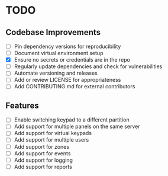# TODO

## Codebase Improvements

- [ ] Pin dependency versions for reproducibility
- [ ] Document virtual environment setup
- [x] Ensure no secrets or credentials are in the repo
- [ ] Regularly update dependencies and check for vulnerabilities
- [ ] Automate versioning and releases
- [ ] Add or review LICENSE for appropriateness
- [ ] Add CONTRIBUTING.md for external contributors

## Features

- [ ] Enable switching keypad to a different partition
- [ ] Add support for multiple panels on the same server
- [ ] Add support for virtual keypads
- [ ] Add support for multiple users
- [ ] Add support for zones
- [ ] Add support for events
- [ ] Add support for logging
- [ ] Add support for reports

